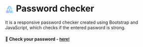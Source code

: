 # <span><img src="./pass.png" alt=password style="height: 1em; vertical-align: middle;"></span> Password checker

It is a responsive password checker created using Bootstrap and JavaScript, which checks if the entered pasword is strong. 

<h4>🔹 Check your password - <a href="https://simonakom.github.io/check-password-strength/index.html" style="font-size:small;">here!</a><h4>

